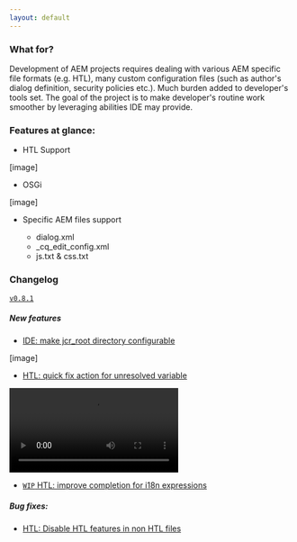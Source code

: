 ```yaml
---
layout: default
---
```


### What for?

<p>Development of AEM projects requires dealing with various AEM specific file formats (e.g. HTL), many custom configuration files (such as author's dialog definition, security policies etc.). Much burden added to developer's tools set. The goal of the project is to make developer's routine work smoother by leveraging abilities IDE may provide.</p>

### Features at glance:

* HTL Support

[image]

* OSGi 

[image]

* Specific AEM files support

  * dialog.xml
  * _cq_edit_config.xml
  * js.txt & css.txt

### Changelog

[`v0.8.1`](https://github.com/DmytroTroynikov/aemtools/releases/tag/v0.8.1) 

##### New features

* [IDE: make jcr_root directory configurable](https://github.com/DmytroTroynikov/aemtools/issues/115)

[image]

* [HTL: quick fix action for unresolved variable](https://github.com/DmytroTroynikov/aemtools/issues/108)

<video class="col-10" controls src="/assets/images/cnotes/fix_variable.webm">
</video>

* [`WIP` HTL: improve completion for i18n expressions](https://github.com/DmytroTroynikov/aemtools/issues/111)

##### Bug fixes:

* [HTL: Disable HTL features in non HTL files](https://github.com/DmytroTroynikov/aemtools/issues/117)



